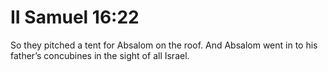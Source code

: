 # II Samuel 16:22

So they pitched a tent for Absalom on the roof. And Absalom went in to his father’s concubines in the sight of all Israel.
